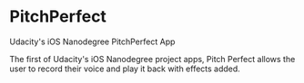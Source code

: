 # PitchPerfect
Udacity's iOS Nanodegree PitchPerfect App

The first of Udacity's iOS Nanodegree project apps, Pitch Perfect allows the user to record their voice and play it back with effects added.

